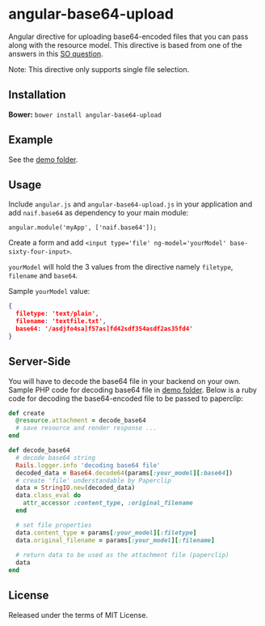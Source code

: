 angular-base64-upload
=====================

Angular directive for uploading base64-encoded files that you can pass along with the resource model. This directive is based from one of the answers in this [SO question](http://stackoverflow.com/questions/20521366/rails-4-angularjs-paperclip-how-to-upload-file).

Note: This directive only supports single file selection.

Installation
-------------
<b>Bower:</b> `bower install angular-base64-upload`

Example
--------------------------
See the [demo folder](https://github.com/adonespitogo/angular-base64-upload/tree/master/demo).

Usage
-------

Include `angular.js` and `angular-base64-upload.js` in your application and add `naif.base64` as dependency to your main module:

```
angular.module('myApp', ['naif.base64']);
```

Create a form and add `<input type='file' ng-model='yourModel' base-sixty-four-input>`. 

`yourModel` will hold the 3 values from the directive namely `filetype`, `filename` and `base64`.

Sample `yourModel` value:
```json
{
  filetype: 'text/plain',
  filename: 'textfile.txt',
  base64: '/asdjfo4sa]f57as]fd42sdf354asdf2as35fd4'
}
```

Server-Side
---------------

You will have to decode the base64 file in your backend on your own. Sample PHP code for decoding base64 file in [demo folder](https://github.com/adonespitogo/angular-base64-upload/tree/master/demo).
Below is a ruby code for decoding the base64-encoded file to be passed to paperclip:
```ruby
def create
  @resource.attachment = decode_base64
  # save resource and render response ...
end

def decode_base64
  # decode base64 string
  Rails.logger.info 'decoding base64 file'
  decoded_data = Base64.decode64(params[:your_model][:base64])
  # create 'file' understandable by Paperclip
  data = StringIO.new(decoded_data)
  data.class_eval do
    attr_accessor :content_type, :original_filename
  end

  # set file properties
  data.content_type = params[:your_model][:filetype]
  data.original_filename = params[:your_model][:filename]
  
  # return data to be used as the attachment file (paperclip)
  data
end
```

## License

Released under the terms of MIT License.
